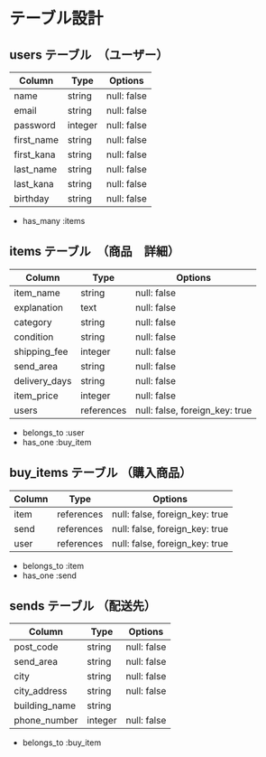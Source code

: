 # テーブル設計

## users テーブル　（ユーザー）

| Column             | Type          | Options                        |
| ------------------ | ------------- | ------------------------------ |
| name               | string        | null: false                    |  名前
| email              | string        | null: false                    |   アドレス
| password           | integer       | null: false                    |  パスワード
| first_name         | string        | null: false                    |  苗字（全角）
| first_kana         | string        | null: false                    |  フリガナ（苗字）
| last_name          | string        | null: false                    |  名前（全角）
| last_kana          | string        | null: false                    |  フリガナ（名前）
| birthday           | string        | null: false                    |  生年月日


- has_many :items


## items テーブル　（商品　詳細）

| Column             | Type          | Options                        |
| ------------------ | ------------- | ------------------------------ |
| item_name          | string        | null: false                    |
| explanation        | text          | null: false                    |  商品説明
| category           | string        | null: false                    |  カテゴリー
| condition          | string        | null: false                    |  商品状態
| shipping_fee       | integer       | null: false                    |  配送料
| send_area          | string        | null: false                    |  発送元の地域(プルダウン　都道府県)
| delivery_days      | string        | null: false                    |  発送までの日数
| item_price         | integer       | null: false                    |  価格
| users              | references    | null: false, foreign_key: true |


- belongs_to :user
- has_one :buy_item


## buy_items テーブル （購入商品）

| Column             | Type          | Options                        |
| ------------------ | ------------- | ------------------------------ |
| item               | references    | null: false, foreign_key: true |  itemsテーブルの情報
| send               | references    | null: false, foreign_key: true |  sendsテーブル情報
| user               | references    | null: false, foreign_key: true |  usersテーブルの情報

- belongs_to :item
- has_one :send


## sends テーブル （配送先）


| Column             | Type          | Options                        |
| ------------------ | ------------- | ------------------------------ |
| post_code          | string        | null: false                    |  郵便番号
| send_area          | string        | null: false                    |  都道府県（プルダウン）
| city               | string        | null: false                    |  市町
| city_address       | string        | null: false                    |  番地
| building_name      | string        |                                |  建物名（任意）
| phone_number       | integer       | null: false                    |  電話番号


- belongs_to :buy_item

